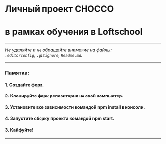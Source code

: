 # Личный проект CHOCCO

# в рамках обучения в Loftschool
---

_Не удаляйте и не обращайте внимание на файлы:_<br>
_`.editorconfig`, `.gitignore`, `Readme.md`._

---

### Памятка:

#### 1. Создайте форк.

#### 2. Клонируйте форк репозитория на свой компьютер.

#### 3. Установите все зависимости командой npm install в консоли.

#### 4. Запустите сборку проекта командой npm start.

#### 3. Кайфуйте!

---

